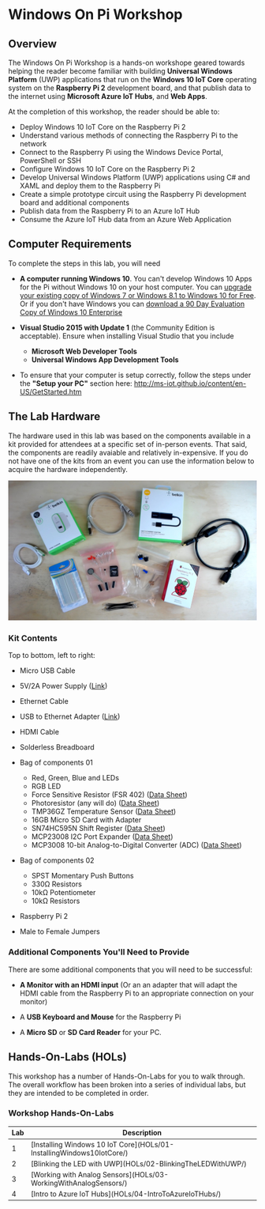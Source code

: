 ﻿# Windows On Pi Workshop

## Overview

The Windows On Pi Workshop is a hands-on workshope geared towards helping the reader become familiar with building **Universal Windows Platform** (UWP) applications that run on the **Windows 10 IoT Core** operating system on the **Raspberry Pi 2** development board, and that publish data to the internet using **Microsoft Azure IoT Hubs**, and **Web Apps**.

At the completion of this workshop, the reader should be able to:

- Deploy Windows 10 IoT Core on the Raspberry Pi 2
- Understand various methods of connecting the Raspberry Pi to the network
- Connect to the Raspberry Pi using the Windows Device Portal, PowerShell or SSH
- Configure Windows 10 IoT Core on the Raspberry Pi 2
- Develop Universal Windows Platform (UWP) applications using C# and XAML and deploy them to the Raspberry Pi
- Create a simple prototype circuit using the Raspberry Pi development board and additional components
- Publish data from the Raspberry Pi to an Azure IoT Hub
- Consume the Azure IoT Hub data from an Azure Web Application

## Computer Requirements

To complete the steps in this lab, you will need 

- **A computer running Windows 10**.  You can't develop Windows 10 Apps for the Pi without Windows 10 on your host computer.  You can [upgrade your existing copy of Windows 7 or Windows 8.1 to Windows 10 for Free](https://www.microsoft.com/en-us/windows/windows-10-upgrade).  Or if you don't have Windows you can [download a 90 Day Evaluation Copy of Windows 10 Enterprise](https://www.microsoft.com/en-us/evalcenter/evaluate-windows-10-enterprise) 
- **Visual Studio 2015 with Update 1** (the Community Edition is acceptable).  Ensure when installing Visual Studio that you include 

	- **Microsoft Web Developer Tools**
	- **Universal Windows App Development Tools**

- To ensure that your computer is setup correctly, follow the steps under the **"Setup your PC"** section here: http://ms-iot.github.io/content/en-US/GetStarted.htm

## The Lab Hardware

The hardware used in this lab was based on the components available in a kit provided for attendees at a specific set of in-person events.  That said, the components are readily avaiable and relatively in-expensive. If you do not have one of the kits from an event you can use the information below to acquire the hardware independently. 

![00010-KitHardware](images/00010-KitHardware.jpg?raw=true "Kit Hardware")

### Kit Contents
Top to bottom, left to right:

- Micro USB Cable
- 5V/2A Power Supply ([Link](http://www.belkin.com/us/F8J052/p/P-F8J052/))
- Ethernet Cable
- USB to Ethernet Adapter ([Link](http://amzn.com/B00E9655LU))
- HDMI Cable
- Solderless Breadboard
- Bag of components 01
	- Red, Green, Blue and LEDs
	- RGB LED
	- Force Sensitive Resistor (FSR 402) ([Data Sheet](http://interlinkelectronics.com/datasheets/Datasheet_FSR.pdf))
	- Photoresistor (any will do) ([Data Sheet](http://www.token.com.tw/pdf/resistor/cds-resistor-pgm.pdf))
	- TMP36GZ Temperature Sensor ([Data Sheet](http://www.analog.com/media/en/technical-documentation/data-sheets/TMP35_36_37.pdf))
	- 16GB Micro SD Card with Adapter
	- SN74HC595N Shift Register ([Data Sheet](http://www.ti.com/lit/ds/symlink/sn74hc595.pdf))
	- MCP23008 I2C Port Expander ([Data Sheet](http://ww1.microchip.com/downloads/en/DeviceDoc/21919e.pdf))
	- MCP3008 10-bit Analog-to-Digital Converter (ADC) ([Data Sheet](http://ww1.microchip.com/downloads/en/DeviceDoc/21295d.pdf))

- Bag of components 02

	- SPST Momentary Push Buttons
	- 330&#937; Resistors
	- 10k&#937; Potentiometer
	- 10k&#937; Resistors

- Raspberry Pi 2
- Male to Female Jumpers

### Additional Components You'll Need to Provide

There are some additional components that you will need to be successful:

- **A Monitor with an HDMI input** (Or an an adapter that will adapt the HDMI cable from the Raspberry Pi to an appropriate connection on your monitor)

- A **USB Keyboard and Mouse** for the Raspberry Pi 

- A **Micro SD** or **SD Card Reader** for your PC. 

## Hands-On-Labs (HOLs)

This workshop has a number of Hands-On-Labs for you to walk through.  The overall workflow has been broken into a series of individual labs, but they are intended to be completed in order. 

  <div class="container">
    <div class="panel panel-default">
      <div class="panel-heading">
      <h3 class="panel-title">Workshop Hands-On-Labs</h3>
      </div>
      <div class="panel-body">
        <table class="table">
          <thead>
            <tr>
              <th>Lab</th>
              <th>Description</th>
            </tr>
          </thead>
          <tbody>
            <tr>
              <td>1</td>
              <td>[Installing Windows 10 IoT Core](HOLs/01-InstallingWindows10IotCore/) </td>
            </tr>
            <tr>
              <td>2</td>
              <td>[Blinking the LED with UWP](HOLs/02-BlinkingTheLEDWithUWP/) </td>
            </tr>
            <tr>
              <td>3</td>
              <td>[Working with Analog Sensors](HOLs/03-WorkingWithAnalogSensors/) </td>
            </tr>
            <tr>
              <td>4</td>
              <td>[Intro to Azure IoT Hubs](HOLs/04-IntroToAzureIoTHubs/) </td>
            </tr>
          </tbody>
        </table>
      </div>
    </div>
  </div>
  
